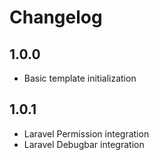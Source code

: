 # Changelog

## 1.0.0

- Basic template initialization

## 1.0.1

- Laravel Permission integration
- Laravel Debugbar integration
